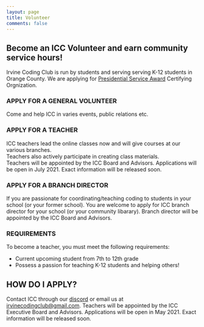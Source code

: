 ```yaml
---
layout: page
title: Volunteer
comments: false
---
```


## Become an ICC Volunteer and earn community service hours!

Irvine Coding Club is run by students and serving serving K-12 students in Orange County.
We are applying for [Presidential Service Award](https://www.presidentialserviceawards.gov/) Certifying Orgnization.


### APPLY FOR A GENERAL VOLUNTEER
Come and help ICC in varies events, public relations etc.

### APPLY FOR A TEACHER  
ICC teachers lead the online classes now and will give courses at our various branches.   
Teachers also actively participate in creating class materials.  
Teachers will be appointed by the ICC Board and Advisors. Applications will be open in July 2021. Exact information will be released soon.

### APPLY FOR A BRANCH DIRECTOR
If you are passionate for coordinating/teaching coding to students in your school (or your former school). You are welcome to apply for ICC branch director for your school (or your community libarary). Branch director will be appointed by the ICC Board and Advisors.

### REQUIREMENTS  
To become a teacher, you must meet the following requirements:
* Current upcoming student from 7th to 12th grade
* Possess a passion for teaching K-12 students and helping others!

## HOW DO I APPLY?  
Contact ICC through our [discord](/discord) or email us at irvinecodingclub@gmail.com.
Teachers will be appointed by the ICC Executive Board and Advisors. Applications will be open in May 2021. Exact information will be released soon.

​
